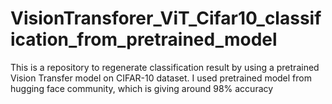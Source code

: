 # VisionTransforer_ViT_Cifar10_classification_from_pretrained_model
This is a repository to regenerate classification result by using a pretrained Vision Transfer model on CIFAR-10 dataset. I used pretrained model from hugging face community, which is giving around 98% accuracy  
